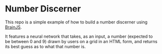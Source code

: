 # Number Discerner

This repo is a simple example of how to build a number discerner using [BrainJS](https://brain.js.org/#/).

It features a neural network that takes, as an input, a number (expected to be between 0 and 9) drawn by users on a grid in an HTML form, and returns its best guess as to what that number is.
